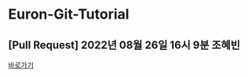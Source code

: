 # Euron-Git-Tutorial

## [Pull Request] 2022년 08월 26일 16시 9분 조혜빈

[바로가기](https://cafe.naver.com/ewhaeuron/177)
